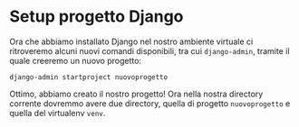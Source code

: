# Setup progetto Django

Ora che abbiamo installato Django nel nostro ambiente virtuale ci ritroveremo alcuni
nuovi comandi disponibili, tra cui `django-admin`, tramite il quale creeremo un nuovo progetto:

```shell
django-admin startproject nuovoprogetto
```

Ottimo, abbiamo creato il nostro progetto! Ora nella nostra directory corrente dovremmo avere due
directory, quella di progetto `nuovoprogetto` e quella del virtualenv `venv`.
